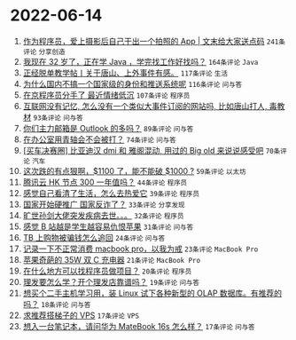 # 2022-06-14

1. [作为程序员，爱上摄影后自己干出一个拍照的 App | 文末给大家送点码](https://www.v2ex.com/t/859469) `241条评论` `分享创造`
1. [我现在 32 岁了，正在学 Java ，学完找工作好找吗？](https://www.v2ex.com/t/859436) `164条评论` `Java`
1. [正经脱单教学帖丨关于唐山、上外事件有感。](https://www.v2ex.com/t/859497) `117条评论` `生活`
1. [为什么国内不搞一个国家级的身份和推送系统呢](https://www.v2ex.com/t/859451) `116条评论` `问与答`
1. [在京程序员分手了 最近情绪低沉](https://www.v2ex.com/t/859483) `107条评论` `程序员`
1. [互联网没有记忆, 怎么没有一个类似大事件订阅的网站吗, 比如唐山打人, 毒教材](https://www.v2ex.com/t/859542) `93条评论` `问与答`
1. [你们主力邮箱是 Outlook 的多吗？](https://www.v2ex.com/t/859449) `89条评论` `问与答`
1. [在办公室用青轴会不会被打？](https://www.v2ex.com/t/859459) `74条评论` `问与答`
1. [[买车决赛圈] 比亚迪汉 dmi 和 雅阁混动, 用过的 Big old 来说说感受吧](https://www.v2ex.com/t/859546) `70条评论` `汽车`
1. [这次跌的有点狠啊，$1100 了，能不能破 $1000 ?](https://www.v2ex.com/t/859441) `59条评论` `以太坊`
1. [腾讯云 HK 节点 300 一年值吗？](https://www.v2ex.com/t/859587) `44条评论` `程序员`
1. [感觉自己看清了生活，怎么去热爱它](https://www.v2ex.com/t/859562) `39条评论` `程序员`
1. [国家开始硬推广 国家反诈了？](https://www.v2ex.com/t/859599) `33条评论` `分享发现`
1. [旷世孙剑大佬突发疾病去世。。。](https://www.v2ex.com/t/859511) `32条评论` `程序员`
1. [感觉 B 站越是学生越容易仇恨苹果](https://www.v2ex.com/t/859551) `31条评论` `问与答`
1. [TB 上购物被骗钱怎么追回](https://www.v2ex.com/t/859505) `24条评论` `问与答`
1. [记录一下不正常消费 macbook pro，以我为戒](https://www.v2ex.com/t/859565) `23条评论` `MacBook Pro`
1. [苹果奇葩的 35W 双 C 充电器](https://www.v2ex.com/t/859531) `21条评论` `MacBook Pro`
1. [在什么地方可以找程序员做项目？](https://www.v2ex.com/t/859482) `20条评论` `程序员`
1. [理发要怎么学？开个理发店靠谱吗？](https://www.v2ex.com/t/859489) `19条评论` `问与答`
1. [想买个二手主机学习用，装 Linux 试下各种新型的 OLAP 数据库。有推荐的吗？](https://www.v2ex.com/t/859612) `18条评论` `问与答`
1. [求推荐搭梯子的 VPS](https://www.v2ex.com/t/859557) `17条评论` `VPS`
1. [想入一台笔记本，请问华为 MateBook 16s 怎么样？](https://www.v2ex.com/t/859480) `17条评论` `问与答`

